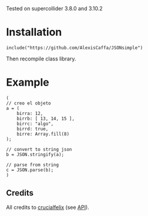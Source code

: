Tested on supercollider 3.8.0 and 3.10.2

# Installation
``` supercollider
include("https://github.com/AlexisCaffa/JSONsimple")
```  
Then recompile class library.  

# Example
``` supercollider
(
// creo el objeto
a = (
	birra: 12,
	birrb: [ 13, 14, 15 ],
	birrc: "algo",
	birrd: true,
	birre: Array.fill(8)
);

// convert to string json
b = JSON.stringify(a);

// parse from string
c = JSON.parse(b);
)
```  

## Credits
All credits to [crucialfelix](https://github.com/crucialfelix) (see [API](https://github.com/crucialfelix/API)).  
